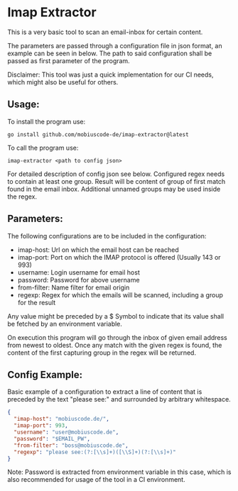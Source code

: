 
# Imap Extractor

This is a very basic tool to scan an email-inbox for certain content.

The parameters are passed through a configuration file in json format, an example can be seen in below.
The path to said configuration shall be passed as first parameter of the program.

Disclaimer: This tool was just a quick implementation for our CI needs, which might also be useful for others.


## Usage:
To install the program use:
```
go install github.com/mobiuscode-de/imap-extractor@latest
```


To call the program use:
```
imap-extractor <path to config json>
```

For detailed description of config json see below. Configured regex needs to contain at least one group.
Result will be content of group of first match found in the email inbox.
Additional unnamed groups may be used inside the regex.

## Parameters:

The following configurations are to be included in the configuration:
* imap-host: Url on which the email host can be reached
* imap-port: Port on which the IMAP protocol is offered (Usually 143 or 993)
* username: Login username for email host
* password: Password for above username
* from-filter: Name filter for email origin
* regexp: Regex for which the emails will be scanned, including a group for the result

Any value might be preceded by a $ Symbol to indicate that its value shall be fetched by an environment variable. 

On execution this program will go through the inbox of given email address from newest to oldest.
Once any match with the given regex is found, the content of the first capturing group in the regex will be returned. 


## Config Example:
Basic example of a configuration to extract a line of content that is preceded by the text "please see:" and surrounded by arbitrary whitespace.

```json
{
  "imap-host": "mobiuscode.de/",
  "imap-port": 993,
  "username": "user@mobiuscode.de",
  "password": "$EMAIL_PW",
  "from-filter": "boss@mobiuscode.de",
  "regexp": "please see:(?:[\\s]+)([\\S]+)(?:[\\s]+)"
}
```

Note: Password is extracted from environment variable in this case, which is also recommended for usage of the tool in a CI environment.
